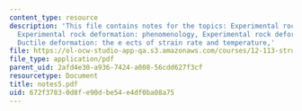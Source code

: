 ```yaml
---
content_type: resource
description: 'This file contains notes for the topics: Experimental rock deformation,
  Experimental rock deformation: phenomenology, Experimental rock deformation: phenomenology,
  Ductile deformation: the e ects of strain rate and temperature,'
file: https://ol-ocw-studio-app-qa.s3.amazonaws.com/courses/12-113-structural-geology-fall-2005/672f37830d8fe90dbe54e4df0ba08a75_notes5.pdf
file_type: application/pdf
parent_uid: 2afd4e30-a936-7424-a008-56cdd627f3cf
resourcetype: Document
title: notes5.pdf
uid: 672f3783-0d8f-e90d-be54-e4df0ba08a75
---
```

